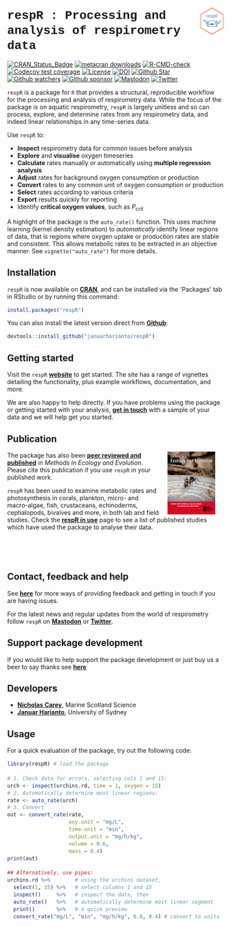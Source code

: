 # <a href='https://github.com/januarharianto/respR'> <img src='man/figures/logo.png' align="right" width="11%" /></a> <font style="font-family:'Courier New'">respR : Processing and analysis of respirometry data</font> 

<!-- badges: start -->
<!-- [![metacran downloads](https://cranlogs.r-pkg.org/badges/respR)](https://cran.r-project.org/package=respR) -->
<!-- [![GitHub R package version](https://img.shields.io/github/r-package/v/januarharianto/respR)](https://github.com/januarharianto/respR) -->
<!-- [![R-CMD-check](https://github.com/januarharianto/respR/workflows/R-CMD-check/badge.svg)](https://github.com/januarharianto/respR/actions) -->
<!-- [![DOI](https://zenodo.org/badge/66126363.svg)](https://zenodo.org/badge/latestdoi/66126363) -->
[![CRAN_Status_Badge](http://www.r-pkg.org/badges/version/respR)](https://cran.r-project.org/package=respR)
[![metacran downloads](https://cranlogs.r-pkg.org/badges/grand-total/respR)](https://cran.r-project.org/package=respR) 
[![R-CMD-check](https://github.com/januarharianto/respR/actions/workflows/R-CMD-check.yaml/badge.svg)](https://github.com/januarharianto/respR/actions/workflows/R-CMD-check.yaml)
[![Codecov test coverage](https://codecov.io/gh/januarharianto/respR/branch/master/graph/badge.svg)](https://app.codecov.io/gh/januarharianto/respR?branch=master)
[![License](https://img.shields.io/badge/license-GPL--3-blue.svg)](https://www.gnu.org/licenses/gpl-3.0.en.html)
[![DOI](https://img.shields.io/badge/DOI-10.1111%2F2041--210X.13162-blue)](https://doi.org/10.1111/2041-210X.13162)
[![Github Star](https://img.shields.io/github/stars/januarharianto/respR?style=social)](https://GitHub.com/januarharianto/respR/stargazers/)
[![Github watchers](https://img.shields.io/github/watchers/januarharianto/respR?label=Watch&style=social)](https://img.shields.io/github/watchers/januarharianto/respR?style=social)
[![Github sponsor](https://img.shields.io/static/v1?label=Sponsor&message=%E2%9D%A4&logo=GitHub&style=social)](https://github.com/sponsors/nicholascarey)
[![Mastodon](https://img.shields.io/badge/dynamic/json?label=Mastodon&query=totalItems&url=https%3A%2F%2Fmas.to%2Fusers%2FrespR%2Ffollowers.json&logo=mastodon&style=social)](https://mas.to/@respR)
[![Twitter](https://img.shields.io/twitter/follow/respR_pkg.svg?label=Follow&style=social)](https://twitter.com/respR_pkg?ref_src=twsrc%5Etfw)

<!-- badges: end -->


`respR` is a package for `R` that provides a structural, reproducible workflow for the processing and analysis of respirometry data. 
While the focus of the package is on aquatic respirometry, `respR` is largely unitless and so can process, explore, and determine rates from any respirometry data, and indeed linear relationships in any time-series data.

Use `respR` to:

- **Inspect** respirometry data for common issues before analysis
- **Explore** and **visualise** oxygen timeseries 
- **Calculate** rates manually or automatically using **multiple regression analysis** 
- **Adjust** rates for background oxygen consumption or production
- **Convert** rates to any common unit of oxygen consumption or production
- **Select** rates according to various criteria
- **Export** results quickly for reporting
- Identify **critical oxygen values**, such as $P_{crit}$

A highlight of the package is the `auto_rate()` function. This uses machine learning (kernel density estimation) to *automatically* identify linear regions of data, that is regions where oxygen uptake or production rates are stable and consistent. This allows metabolic rates to be extracted in an objective manner. See `vignette("auto_rate")` for more details.

## Installation

`respR` is now available on [**CRAN**](https://CRAN.R-project.org/package=respR), and can be installed via the 'Packages' tab in RStudio or by running this command:

```r
install.packages("respR")
```

You can also install the latest version direct from [**Github**](https://github.com/januarharianto/respr/):

```r
devtools::install_github("januarharianto/respR")
```

## Getting started

Visit the `respR` [**website**](https://januarharianto.github.io/respR/) to get started. The site has a range of vignettes detailing the functionality, plus example workflows, documentation, and more. 

We are also happy to help directly. If you have problems using the package or getting started with your analysis, [**get in touch**](https://januarharianto.github.io/respR/articles/contact.html) with a sample of your data and we will help get you started. 

## Publication 

<a href='https://doi.org/10.1111/2041-210X.13162'><img src='man/figures/mee_cover.jpg' align="right" width="22%" hspace = "20" /></a>

The package has also been [**peer reviewed and published**](https://doi.org/10.1111/2041-210X.13162) in *Methods in Ecology and Evolution*. Please cite this publication if you use `respR` in your published work. 

`respR` has been used to examine metabolic rates and photosynthesis in corals, plankton, micro- and macro-algae, fish, crustaceans, echinoderms, cephalopods, bivalves and more, in both lab and field studies. Check the [**respR in use**](https://januarharianto.github.io/respR/articles/citations.html) page to see a list of published studies which have used the package to analyse their data.

 \
 \
 

## Contact, feedback and help

See [**here**](https://januarharianto.github.io/respR/articles/contact.html) for more ways of providing feedback and getting in touch if you are having issues.

For the latest news and regular updates from the world of respirometry follow `respR` on **<a rel="me" href="https://mas.to/@respR">Mastodon</a>** or [**Twitter**](https://twitter.com/respR_pkg). 

## Support package development

If you would like to help support the package development or just buy us a beer to say thanks see [**here**](https://januarharianto.github.io/respR/articles/contact.html#support-future-development) 

## Developers

- [**Nicholas Carey**](https://github.com/nicholascarey), Marine Scotland Science
- [**Januar Harianto**](https://github.com/januarharianto), University of Sydney

## Usage

For a quick evaluation of the package, try out the following code:

```r
library(respR) # load the package

# 1. Check data for errors, selecting cols 1 and 15:
urch <- inspect(urchins.rd, time = 1, oxygen = 15) 
# 2. Automatically determine most linear regions:
rate <- auto_rate(urch)
# 3. Convert
out <- convert_rate(rate, 
                    oxy.unit = "mg/L", 
                    time.unit = "min", 
                    output.unit = "mg/h/kg", 
                    volume = 0.6, 
                    mass = 0.4)
print(out)

## Alternatively, use pipes:
urchins.rd %>%        # using the urchins dataset,
  select(1, 15) %>%   # select columns 1 and 15
  inspect()     %>%   # inspect the data, then
  auto_rate()   %>%   # automatically determine most linear segment
  print()       %>%   # a quick preview
  convert_rate("mg/L", "min", "mg/h/kg", 0.6, 0.4) # convert to units
```


